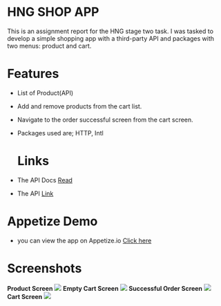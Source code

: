 
# HNG SHOP APP

This is an assignment report for the HNG stage two task. I was tasked to develop a simple shopping app with a third-party API and packages with two menus: product and cart.

# Features

- List of Product(API)
- Add and remove products from the cart list.
- Navigate to the order successful screen from the cart screen.
- Packages used are; HTTP, Intl

  # Links
  
- The API Docs [Read](https://docs.timbu.cloud/api/intro)

- The API [Link](http://timbu.cloud/)
  
# Appetize Demo

- you can view the app on Appetize.io [Click here](https://appetize.io/app/android/com.example.hng_shop?device=pixel7&osVersion=13.0&record=true) 

# Screenshots
<b>Product Screen</b>
<img src = "Screenshot_1720446397.png">
<b>Empty Cart Screen</b>
<img src = "Screenshot_1720447701.png">
<b>Successful Order Screen</b>
<img src = "Screenshot_1720447733.png">
<b>Cart Screen</b>
<img src = "Screenshot_1720447840.png">




